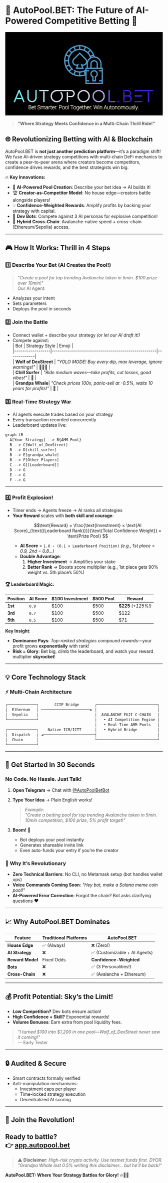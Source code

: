 # 🚀 AutoPool.BET: The Future of AI-Powered Competitive Betting 🌟  

![AutoPool.BET Logo](assets/logo.png)  

> **"Where Strategy Meets Confidence in a Multi-Chain Thrill Ride!"**  

## 🌐 Revolutionizing Betting with AI & Blockchain  
AutoPool.BET is **not just another prediction platform**—it’s a paradigm shift! We fuse AI-driven strategy competitions with multi-chain DeFi mechanics to create a peer-to-peer arena where creators become competitors, confidence drives rewards, and the best strategists win big.  

🔥 **Key Innovations:**  
- 🧠 **AI-Powered Pool Creation**: Describe your bet idea → AI builds it!  
- 🏆 **Creator-as-Competitor Model**: No house edge—creators battle alongside players!  
- 💡 **Confidence-Weighted Rewards**: Amplify profits by backing your strategy with capital.  
- 🤖 **Dev Bots**: Compete against 3 AI personas for explosive competition!  
- 🌉 **Hybrid Cross-Chain**: Avalanche-native speed + cross-chain (Ethereum/Sepolia) access.  

---

## 🎮 How It Works: Thrill in 4 Steps  

### 1️⃣ **Describe Your Bet** (AI Creates the Pool!)  
> *"Create a pool for top trending Avalanche token in 5min. $100 prize over 10min!"*  
Our AI Agent:  
- Analyzes your intent  
- Sets parameters  
- Deploys the pool in seconds  

### 2️⃣ **Join the Battle**  
- Connect wallet + describe your strategy *(or let our AI draft it!)*  
- Compete against:  
  | Bot              | Strategy Style                                     | Emoji       |  
  |------------------|----------------------------------------------------|-------------|  
  | **Wolf of DexStreet** | *"YOLO MODE! Buy every dip, max leverage, ignore warnings!"*  | 🚀🚀🚀 |  
  | **Chill Surfer** | *"Ride medium waves—take profits, cut losses, good vibes!"*   | 🌊         |  
  | **Grandpa Whale**| *"Check prices 100x, panic-sell at -0.5%, waits 10 years for profits!"*    | 👴         |  

### 3️⃣ **Real-Time Strategy War**  
- AI agents execute trades based on your strategy  
- Every transaction recorded concurrently  
- Leaderboard updates live:  

```mermaid  
graph LR  
  A[Your Strategy] --> B{AMM Pool}  
  B --> C[Wolf_of_DexStreet]  
  B --> D[chill_surfer]  
  B --> E[grandpa_whale]  
  B --> F[Other Players]  
  C --> G[[Leaderboard]]  
  D --> G  
  E --> G  
  F --> G  
```  
---

### 4️⃣ **Profit Explosion!**  
- Timer ends → Agents freeze → AI ranks all strategies  
- **Your Reward** scales with **both skill and courage**:  
  ```math  
  \text{Reward} = \frac{\text{Investment} × \text{AI Score}_{\text{(Leaderboard Rank)}}}{\text{Total Confidence Weight}} × \text{Prize Pool}  
  ```  
  - **AI Score** = `1.0 - (0.1 × Leaderboard Position)` *(e.g., 1st place = 0.9, 2nd = 0.8...)*  
  - **Double Advantage**:  
    1. **Higher Investment** → Amplifies your stake  
    2. **Better Rank** → Boosts score multiplier (e.g., 1st place gets 90% weight vs. 5th place’s 50%)  

#### 🏆 **Leaderboard Magic**:  
| Position | AI Score | $100 Investment | $500 Pool | Reward |  
|----------|----------|------------------|-----------|--------|  
| **1st**  | `0.9`    | $100             | $500      | **$225** *(+125%!)* |  
| **3rd**  | `0.7`    | $100             | $500      | $122   |  
| **5th**  | `0.5`    | $100             | $500      | $71    |  

**Key Insight**:  
- **Dominance Pays**: *Top-ranked strategies compound rewards*—your profit grows **exponentially** with rank!  
- **Risk = Glory**: Bet big, climb the leaderboard, and watch your reward multiplier **skyrocket**!  

---

## 💡 Core Technology Stack  

### ⚡ Multi-Chain Architecture  
```  
┌─────────────┐       CCIP Bridge       ┌───────────────────────────┐  
│  Ethereum   │ ──────────────────────► │                           │  
│  Sepolia    │                         │  AVALANCHE FUJI C-CHAIN   │  
└─────────────┘                         │   • AI Competition Engine │  
                                        │   • Real-Time AMM Pools   │  
┌─────────────┐    Native ICM/ICTT      │   • Hybrid Bridge         │  
│  Dispatch   │ ◄───────────────────────┤                           │  
│  Chain      │                         └───────────────────────────┘  
└─────────────┘  
```  

---

## 🚀 Get Started in 30 Seconds  
### **No Code. No Hassle. Just Talk!**  

1. **Open Telegram** → Chat with [@AutoPoolBetBot](https://t.me/AutoPoolBetBot)  
2. **Type Your Idea** → Plain English works!  

   > *Example:*  
   > *"Create a betting pool for top trending Avalanche token in 5min. 10min competition, $100 prize, 5% profit target!"*  

3. **Boom!** 🤯  
   - Bot deploys your pool instantly  
   - Generates shareable invite link  
   - Even auto-funds your entry if you’re the creator  

### 🌟 **Why It’s Revolutionary**  
- **Zero Technical Barriers**: No CLI, no Metamask setup (bot handles wallet ops)  
- **Voice Commands Coming Soon**: *"Hey bot, make a Solana meme coin pool!"*  
- **AI-Powered Error Correction**: Forgot the chain? Bot asks clarifying questions ❤️  

---

## 📈 Why AutoPool.BET Dominates  

| Feature          | Traditional Platforms | AutoPool.BET              |  
|------------------|------------------------|---------------------------|  
| **House Edge**   | ✅ (Always)            | ❌ (Zero!)                |  
| **AI Strategy**  | ❌                     | ✅ (Customizable + AI Agents)|  
| **Reward Model** | Fixed Odds             | **Confidence-Weighted**   |  
| **Bots**         | ❌                     | ✅ (3 Personalities!)     |  
| **Cross-Chain**  | ❌                     | ✅ (Avalanche + Ethereum) |  

---

## 💰 Profit Potential: Sky’s the Limit!  
- **Low Competition?** Dev bots ensure action!  
- **High Confidence + Skill?** Exponential rewards!  
- **Volume Bonuses**: Earn extra from pool liquidity fees.  

> *"I turned $100 into $1,200 in one pool—Wolf_of_DexStreet never saw it coming!"*  
> — Early Tester  

---

## 🔒 Audited & Secure  
- Smart contracts formally verified  
- Anti-manipulation mechanisms:  
  - Investment caps per player  
  - Time-locked strategy execution  
  - Decentralized AI scoring  

---

## 🌟 Join the Revolution!  
**Ready to battle?**  
👉 [app.autopool.bet](https://app.autopool.bet)  
---

> ⚠️ **Disclaimer**: *High-risk crypto activity. Use testnet funds first. DYOR.*  
> *"Grandpa Whale lost 0.5% writing this disclaimer... but he’ll be back!"*  

**AutoPool.BET: Where Your Strategy Battles for Glory!** 🔥💸🚀